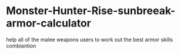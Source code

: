 # Monster-Hunter-Rise-sunbreeak-armor-calculator
help all of the malee weapons users to work out the best armor skills combiantion
